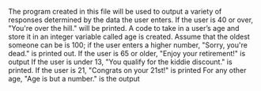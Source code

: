 The program created in this file will be used to output a variety of responses determined by the data the user enters.
If the user is 40 or over, "You're over the hill." will be printed.
A code to take in a user’s age and store it in an integer variable called age is created.
Assume that the oldest someone can be is 100; if the user enters a higher number, "Sorry, you're dead." is printed out.
If the user is 65 or older, "Enjoy your retirement!" is output If the user is under 13, "You qualify for the kiddie discount." is printed.
If the user is 21, "Congrats on your 21st!" is printed For any other age, "Age is but a number." is the output
